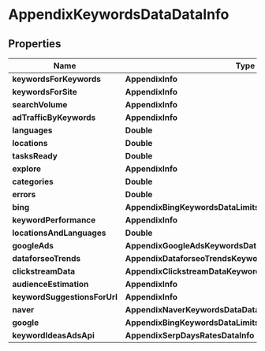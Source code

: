 # AppendixKeywordsDataDataInfo


## Properties

| Name | Type | Description | Notes |
|------------ | ------------- | ------------- | -------------|
**keywordsForKeywords** | **AppendixInfo** |  |[optional]|
**keywordsForSite** | **AppendixInfo** |  |[optional]|
**searchVolume** | **AppendixInfo** |  |[optional]|
**adTrafficByKeywords** | **AppendixInfo** |  |[optional]|
**languages** | **Double** |  |[optional]|
**locations** | **Double** |  |[optional]|
**tasksReady** | **Double** |  |[optional]|
**explore** | **AppendixInfo** |  |[optional]|
**categories** | **Double** |  |[optional]|
**errors** | **Double** |  |[optional]|
**bing** | **AppendixBingKeywordsDataLimitsRatesDataInfo** |  |[optional]|
**keywordPerformance** | **AppendixInfo** |  |[optional]|
**locationsAndLanguages** | **Double** |  |[optional]|
**googleAds** | **AppendixGoogleAdsKeywordsDataLimitsRatesDataInfo** |  |[optional]|
**dataforseoTrends** | **AppendixDataforseoTrendsKeywordsDataLimitsRatesDataInfo** |  |[optional]|
**clickstreamData** | **AppendixClickstreamDataKeywordsDataLimitsRatesDataInfo** |  |[optional]|
**audienceEstimation** | **AppendixInfo** |  |[optional]|
**keywordSuggestionsForUrl** | **AppendixInfo** |  |[optional]|
**naver** | **AppendixNaverKeywordsDataDataInfo** |  |[optional]|
**google** | **AppendixBingKeywordsDataLimitsRatesDataInfo** |  |[optional]|
**keywordIdeasAdsApi** | **AppendixSerpDaysRatesDataInfo** |  |[optional]|
